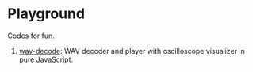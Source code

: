 Playground
==========

Codes for fun.

1. [wav-decode](wav-decode): WAV decoder and player with oscilloscope visualizer in pure JavaScript.